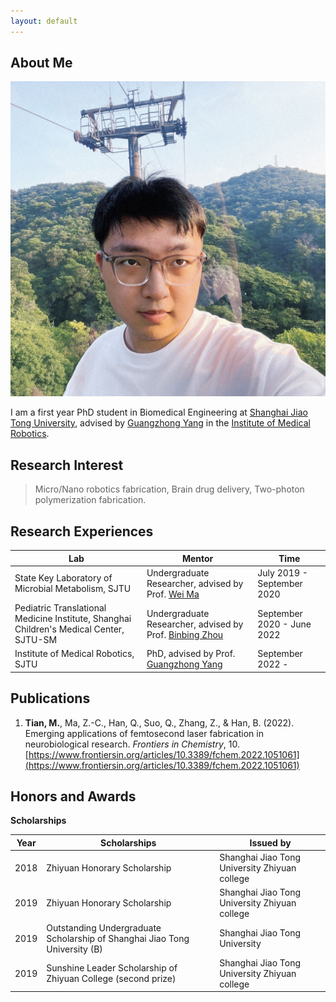 ```yaml
---
layout: default
---
```


## About Me

<img class="profile-picture" src="photo2.jpg">

I am a first year PhD student in Biomedical Engineering at [Shanghai Jiao Tong University](https://www.sjtu.edu.cn/), advised by [Guangzhong Yang](https://bme.sjtu.edu.cn/Web/FacultyDetail/636) in the [Institute of Medical Robotics](https://imr.sjtu.edu.cn/).

## Research Interest
> Micro/Nano robotics fabrication, Brain drug delivery, Two-photon polymerization fabrication.

## Research Experiences

Lab | Mentor | Time
-----|-------|--------
State Key Laboratory of Microbial Metabolism, SJTU | Undergraduate Researcher, advised by Prof. [Wei Ma](http://mml.sjtu.edu.cn/Data/View/312?showtype=view) | July 2019 - September 2020
Pediatric Translational Medicine Institute, Shanghai Children's Medical Center, SJTU-SM | Undergraduate Researcher, advised by Prof. [Binbing Zhou](http://daoshi.shsmu.edu.cn/Pages/TeacherInformationView.aspx?uid=9DFC6A44-1940-49E4-8769-C4CBB1B4A10E&from=s&pId=&tId=731) | September 2020 - June 2022
Institute of Medical Robotics, SJTU | PhD, advised by Prof. [Guangzhong Yang](https://bme.sjtu.edu.cn/Web/FacultyDetail/636) | September 2022 -

## Publications
1. **Tian, M.**, Ma, Z.-C., Han, Q., Suo, Q., Zhang, Z., & Han, B. (2022). Emerging applications of femtosecond laser fabrication in neurobiological research. _Frontiers in Chemistry_, 10. [https://www.frontiersin.org/articles/10.3389/fchem.2022.1051061](https://www.frontiersin.org/articles/10.3389/fchem.2022.1051061)

## Honors and Awards

**Scholarships**

Year | Scholarships | Issued by
-----|-------|--------
2018 | Zhiyuan Honorary Scholarship  | Shanghai Jiao Tong University Zhiyuan college
2019 | Zhiyuan Honorary Scholarship  | Shanghai Jiao Tong University Zhiyuan college
2019 |Outstanding Undergraduate Scholarship of Shanghai Jiao Tong University (B) | Shanghai Jiao Tong University
2019 | Sunshine Leader Scholarship of Zhiyuan College (second prize) | Shanghai Jiao Tong University Zhiyuan college
